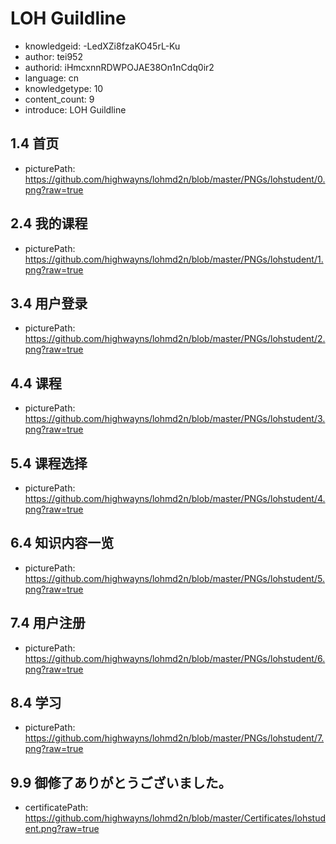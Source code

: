 LOH Guildline
===
* knowledgeid: -LedXZi8fzaKO45rL-Ku
* author: tei952
* authorid: iHmcxnnRDWPOJAE38On1nCdq0ir2
* language: cn
* knowledgetype: 10
* content_count: 9
* introduce: LOH Guildline

## 1.4 首页
* picturePath: https://github.com/highwayns/lohmd2n/blob/master/PNGs/lohstudent/0.png?raw=true

## 2.4 我的课程
* picturePath: https://github.com/highwayns/lohmd2n/blob/master/PNGs/lohstudent/1.png?raw=true

## 3.4 用户登录
* picturePath: https://github.com/highwayns/lohmd2n/blob/master/PNGs/lohstudent/2.png?raw=true

## 4.4 课程
* picturePath: https://github.com/highwayns/lohmd2n/blob/master/PNGs/lohstudent/3.png?raw=true

## 5.4 课程选择
* picturePath: https://github.com/highwayns/lohmd2n/blob/master/PNGs/lohstudent/4.png?raw=true

## 6.4 知识内容一览
* picturePath: https://github.com/highwayns/lohmd2n/blob/master/PNGs/lohstudent/5.png?raw=true

## 7.4 用户注册
* picturePath: https://github.com/highwayns/lohmd2n/blob/master/PNGs/lohstudent/6.png?raw=true

## 8.4 学习
* picturePath: https://github.com/highwayns/lohmd2n/blob/master/PNGs/lohstudent/7.png?raw=true

## 9.9 御修了ありがとうございました。
* certificatePath: https://github.com/highwayns/lohmd2n/blob/master/Certificates/lohstudent.png?raw=true


